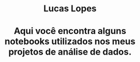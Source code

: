 <h1 align="center"> Lucas Lopes </h1>
<h1 align="center"> Aqui você encontra alguns notebooks utilizados nos meus projetos de análise de dados. </h1>
